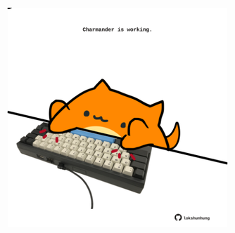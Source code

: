 <!-- built at 08/12/2024, 03:15:41 UTC -->
<p align="center">
  <img width="500" height="500" src="./ReadmeImage.svg">
</p>
